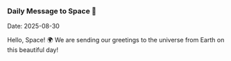 ### Daily Message to Space 🌌
Date: 2025-08-30

Hello, Space! 🌍 We are sending our greetings to the universe from Earth on this beautiful day!
